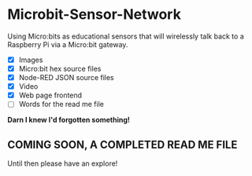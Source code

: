 # Microbit-Sensor-Network
Using Micro:bits as educational sensors that will wirelessly talk back to a Raspberry Pi via a Micro:bit gateway.

- [x] Images
- [x] Micro:bit hex source files
- [x] Node-RED JSON source files
- [x] Video
- [x] Web page frontend
- [ ] Words for the read me file

**Darn I knew I'd forgotten something!**

## COMING SOON, A COMPLETED READ ME FILE

Until then please have an explore!
